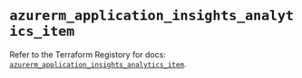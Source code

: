 # `azurerm_application_insights_analytics_item`

Refer to the Terraform Registory for docs: [`azurerm_application_insights_analytics_item`](https://registry.terraform.io/providers/hashicorp/azurerm/3.79.0/docs/resources/application_insights_analytics_item).
